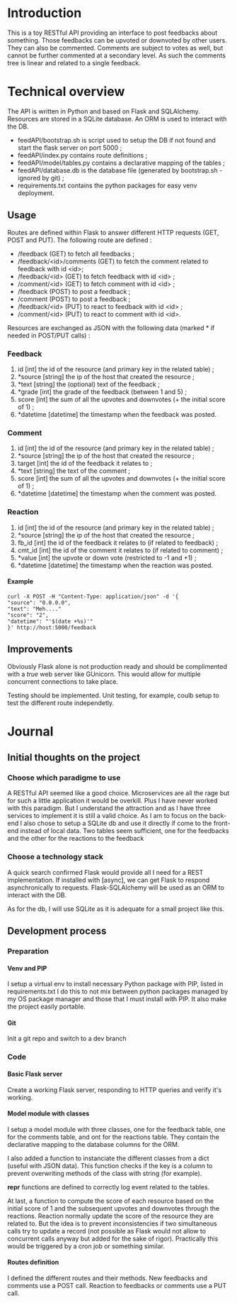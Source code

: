 # Introduction
This is a toy RESTful API providing an interface to post feedbacks about something.
Those feedbacks can be upvoted or downvoted by other users.
They can also be commented.
Comments are subject to votes as well, but cannot be further commented at a secondary level.
As such the comments tree is linear and related to a single feedback.

# Technical overview
The API is written in Python and based on Flask and SQLAlchemy.
Resources are stored in a SQLite database.
An ORM is used to interact with the DB.

* feedAPI/bootstrap.sh is script used to setup the DB if not found and start the flask server on port 5000 ;
* feedAPI/index.py contains route definitions ;
* feedAPI/model/tables.py contains a declarative mapping of the tables ;
* feedAPI/database.db is the database file (generated by bootstrap.sh - ignored by git) ;
* requirements.txt contains the python packages for easy venv deployment.

## Usage

Routes are defined within Flask to answer different HTTP requests (GET, POST and PUT).
The following route are defined :
* /feedback (GET) to fetch all feedbacks ;
* /feedback/\<id\>/comments (GET) to fetch the comment related to feedback with id \<id\>;
* /feedback/\<id\> (GET) to fetch feedback with id \<id\> ;
* /comment/\<id\> (GET) to fetch comment with id \<id\> ;
* /feedback (POST) to post a feedback ;
* /comment (POST) to post a feedback ;
* /feedback/\<id\> (PUT) to react to feedback with id \<id\> ;
* /comment/\<id\> (PUT) to react to comment with id \<id\>.

Resources are exchanged as JSON with the following data (marked * if needed in POST/PUT calls) :
### Feedback
1. id [int] the id of the resource (and primary key in the related table) ;
2. *source [string] the ip of the host that created the resource ;
3. *text [string] the (optional) text of the feedback ;
4. *grade [int] the grade of the feedback (between 1 and 5) ;
5. score [int] the sum of all the upvotes and downvotes (+ the initial score of 1) ;
6. *datetime [datetime] the timestamp when the feedback was posted.
### Comment
1. id [int] the id of the resource (and primary key in the related table) ;
2. *source [string] the ip of the host that created the resource ;
3. target [int] the id of the feedback it relates to ;
3. *text [string] the text of the comment ;
5. score [int] the sum of all the upvotes and downvotes (+ the initial score of 1) ;
6. *datetime [datetime] the timestamp when the comment was posted.
### Reaction
1. id [int] the id of the resource (and primary key in the related table) ;
2. *source [string] the ip of the host that created the resource ;
3. fb_id [int] the id of the feedback it relates to (if related to feedback) ;
3. cmt_id [int] the id of the comment it relates to (if related to comment) ;
5. *value [int] the upvote or down vote (restricted to -1 and +1) ;
6. *datetime [datetime] the timestamp when the reaction was posted.

#### Example 
```
curl -X POST -H "Content-Type: application/json" -d '{
"source": "0.0.0.0",
"text": "Meh...."
"score": "2",
"datetime": "'$(date +%s)'"
}' http://host:5000/feedback
```

## Improvements
Obviously Flask alone is not production ready and should be complimented with a _true_ web server like GUnicorn.
This would allow for multiple concurrent connections to take place.

Testing should be implemented.
Unit testing, for example, coulb setup to test the different route independetly.

# Journal
## Initial thoughts on the project
### Choose which paradigme to use
A RESTful API seemed like a good choice.
Microservices are all the rage but for such a little application it would be overkill.
Plus I have never worked with this paradigm.
But I understand the attraction and as I have three services to implement it is still a valid choice.
As I am to focus on the back-end I also chose to setup a SQLite db and use it directly if come to the front-end instead of local data.
Two tables seem sufficient, one for the feedbacks and the other for the reactions to the feedback

### Choose a technology stack
A quick search confirmed Flask would provide all I need for a REST implementation.
If installed with [async], we can get Flask to respond asynchronically to requests.
Flask-SQLAlchemy will be used as an ORM to interact with the DB.

As for  the db, I will use SQLite as it is adequate for a small project like this.

## Development process
### Preparation
#### Venv and PIP
I setup a virtual env to install necessary Python package with PIP, listed in requirements.txt
I do this to not mix between python packages managed by my OS package manager and those that I must install with PIP.
It also make the project easily portable.
#### Git
Init a git repo and switch to a dev branch

### Code
#### Basic Flask server
Create a working Flask server, responding to HTTP queries and verify it's working.
#### Model module with classes
I setup a model module with three classes, one for the feedback table, one for the comments table, and ont for the reactions table.
They contain the declarative mapping to the database columns for the ORM. 

I also added a function to instanciate the different classes from a dict (useful with JSON data). This function checks if the key is a column to prevent overwriting methods of the class with string (for example).

__repr__ functions are defined to correctly log event related to the tables.

At last, a function to compute the score of each resource based on the initial score of 1 and the subsequent upvotes and downvotes through the reactions.
Reaction normally update the score of the resource they are related to.
But the idea is to prevent inconsistencies if two simultaneous calls try to update a record (not possible as Flask would not allow to concurrent calls anyway but added for the sake of rigor).
Practically this would be triggered by a cron job or something similar.
#### Routes definition 
I defined the different routes and their methods.
New feedbacks and comments use a POST call.
Reaction to feedbacks or comments use a PUT call.
